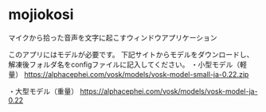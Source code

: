 # mojiokosi
マイクから拾った音声を文字に起こすウィンドウアプリケーション

このアプリにはモデルが必要です。
下記サイトからモデルをダウンロードし、解凍後フォルダ名をconfigファイルに記入してください。
・小型モデル（軽量）
https://alphacephei.com/vosk/models/vosk-model-small-ja-0.22.zip

・大型モデル（重量）
https://alphacephei.com/vosk/models/vosk-model-ja-0.22
